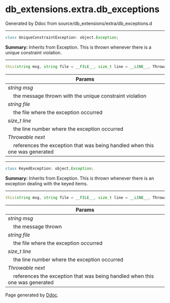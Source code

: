 # db_extensions.extra.db_exceptions
Generated by Ddoc from source/db_extensions/extra/db_exceptions.d

***
```d
class UniqueConstraintException: object.Exception;

```
**Summary:**
Inherits from Exception. This is thrown whenever
there is a unique constraint violation.
 
***
```d
this(string msg, string file = __FILE__, size_t line = __LINE__, Throwable next = null);

```
Params |
---|
*string msg*|
&nbsp;&nbsp;&nbsp;&nbsp;the message thrown with the unique constraint violation|
*string file*|
&nbsp;&nbsp;&nbsp;&nbsp;the file where the exception occurred|
*size_t line*|
&nbsp;&nbsp;&nbsp;&nbsp;the line number where the exception occurred|
*Throwable next*|
&nbsp;&nbsp;&nbsp;&nbsp;references the exception that was being handled when this one was generated|

 



***
```d
class KeyedException: object.Exception;

```
**Summary:**
Inherits from Exception. This is thrown whenever
there is an exception dealing with the keyed items.
 
***
```d
this(string msg, string file = __FILE__, size_t line = __LINE__, Throwable next = null);

```
Params |
---|
*string msg*|
&nbsp;&nbsp;&nbsp;&nbsp;the message thrown|
*string file*|
&nbsp;&nbsp;&nbsp;&nbsp;the file where the exception occurred|
*size_t line*|
&nbsp;&nbsp;&nbsp;&nbsp;the line number where the exception occurred|
*Throwable next*|
&nbsp;&nbsp;&nbsp;&nbsp;references the exception that was being handled when this one was generated|

 





Page generated by [Ddoc](http://dlang.org/ddoc.html). 
